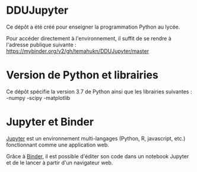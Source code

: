 
# DDUJupyter
Ce dépôt a été créé pour enseigner la programmation Python au lycée.

Pour accéder directement à l'environnement, il suffit de se rendre à l'adresse publique suivante :
https://mybinder.org/v2/gh/temahukn/DDUJupyter/master
# Version de Python et librairies
Ce dépôt spécifie la version 3.7 de Python ainsi que les librairies suivantes :
-numpy
-scipy
-matplotlib
# Jupyter et Binder
[Jupyter](https://jupyter.org/) est un environnement multi-langages (Python, R, javascript, etc.) fonctionnant comme une application web.

Grâce à [Binder](https://mybinder.org/), il est possible d'éditer son code dans un notebook Jupyter et de le lancer à partir d'un navigateur web.